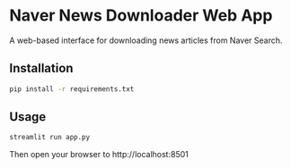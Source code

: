 # Naver News Downloader Web App

A web-based interface for downloading news articles from Naver Search.

## Installation

```bash
pip install -r requirements.txt
```

## Usage

```bash
streamlit run app.py
```

Then open your browser to http://localhost:8501
